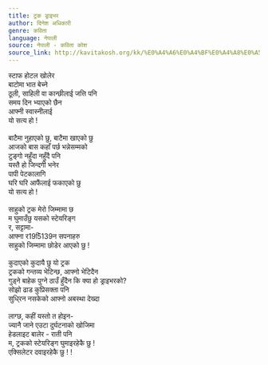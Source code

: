 ```yaml
---
title: ट्रक ड्राइभर
author: दिनेश अधिकारी
genre: कविता
language: नेपाली
source: नेपाली - कविता कोश
source_link: http://kavitakosh.org/kk/%E0%A4%A6%E0%A4%BF%E0%A4%A8%E0%A5%87%E0%A4%B6_%E0%A4%85%E0%A4%A7%E0%A4%BF%E0%A4%95%E0%A4%BE%E0%A4%B0%E0%A5%80
---
```


स्टाफ होटल खोलेर  
बाटोमा भात बेच्ने  
ठूली, साहिली वा कान्छीलाई जत्ति पनि  
समय दिन भ्याएको छैन  
आफ्नी स्वास्नीलाई  
यो सत्य हो !  
   
बाटैमा नुहाएको छु, बाटैमा खाएको छु  
आजको बास कहाँ पर्छ भन्नेसम्मको  
टुङ्गो नहुँदा नहुँदै पनि  
यस्तै हो जिन्दगी भनेर  
पापी पेटकालागि  
घरि घरि आफैंलाई फकाएको छु  
यो सत्य हो !  
   
साहुको ट्रक मेरो जिम्मामा छ  
म घुमाउँछु यसको स्टेयरिङ्ग  
र, सट्टामा-  
आफ्ना र195ि139न सपनाहरु  
साहुको जिम्मामा छोडेर आएको छु !  
   
कुदाएको कुदायै छु यो ट्रक  
ट्रकको गन्तव्य भेटिन्छ, आफ्नो भेटिदैन  
गुड्ने बाहेक पुग्ने ठाउँ हुँदैन कि क्या हो ड्राइभरको?  
सोझो ढाड कुप्रिसक्ता पनि  
सुधि्रन नसकेको आफ्नो अबस्था देख्दा  
   
लाग्छ, कहीं यस्तो त होइन-  
ज्यानै जाने एउटा दुर्घटनाको खोजिमा  
हेडलाइट बालेर - राती पनि  
म, ट्रकको स्टेयरिङ्ग घुमाइरहेकै छु !  
एक्सिलेटर दवाइरहेकै छु ! !
